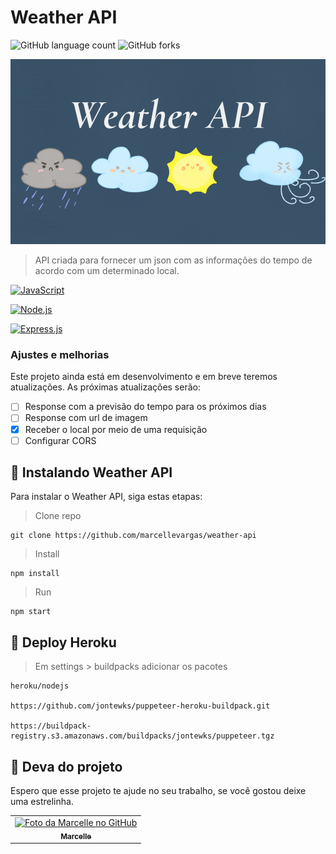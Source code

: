 # Weather API

![GitHub language count](https://img.shields.io/github/languages/count/marcellevargas/weather-api?style=for-the-badge)
![GitHub forks](https://img.shields.io/github/forks/marcellevargas/weather-api?style=for-the-badge)

<img src="Weather API.gif" alt="exemplo imagem">

> API criada para fornecer um json com as informações do tempo de acordo com um determinado local.

[![JavaScript](https://img.shields.io/badge/JAVASCRIPT-%23FFac45.svg?&style=for-the-badge&logo=javascript&logoColor=white&color=yellow)](https://github.com/marcellevargas/weather-api)

[![Node.js](https://img.shields.io/badge/Node.js-43853D?style=for-the-badge&logo=node.js&logoColor=white)](https://github.com/marcellevargas/weather-api)

[![Express.js](https://img.shields.io/badge/Express.js-404D59?style=for-the-badge)](https://github.com/marcellevargas/weather-api)


### Ajustes e melhorias

Este projeto ainda está em desenvolvimento e em breve teremos atualizações. As próximas atualizações serão:

- [ ] Response com a previsão do tempo para os próximos dias
- [ ] Response com url de imagem
- [x] Receber o local por meio de uma requisição
- [ ] Configurar CORS

## 🚀 Instalando Weather API

Para instalar o Weather API, siga estas etapas:

> Clone repo 
```
git clone https://github.com/marcellevargas/weather-api
```

> Install
```
npm install
```

> Run
```
npm start
```

## 🚀 Deploy Heroku
> Em settings > buildpacks adicionar os pacotes
```
heroku/nodejs

https://github.com/jontewks/puppeteer-heroku-buildpack.git

https://buildpack-registry.s3.amazonaws.com/buildpacks/jontewks/puppeteer.tgz
```

## 🤝 Deva do projeto
Espero que esse projeto te ajude no seu trabalho, se você gostou deixe uma estrelinha.

<table>
  <tr>
    <td align="center">
      <a href="https://github.com/marcellecode">
        <img src="https://avatars.githubusercontent.com/u/37669732?v=4" width="100px;" alt="Foto da Marcelle no GitHub"/><br>
        <sub>
          <b>Marcelle</b>
        </sub>
      </a>
    </td>
  </tr>
</table>

